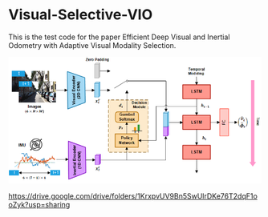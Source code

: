 # Visual-Selective-VIO

This is the test code for the paper Efficient Deep Visual and Inertial Odometry with Adaptive Visual Modality Selection. 

<img src="figure.png" alt="structure" width="700"/>


https://drive.google.com/drive/folders/1KrxpvUV9Bn5SwUlrDKe76T2dqF1ooZyk?usp=sharing
